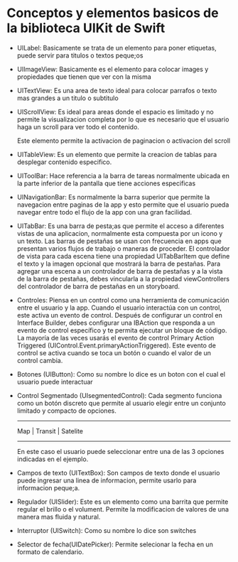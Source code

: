 # Conceptos y elementos basicos de la biblioteca UIKit de Swift

* UILabel: Basicamente se trata de un elemento para poner etiquetas, puede servir para titulos o textos peque;os

* UIImageView: Basicamente es el elemento para colocar images y propiedades que tienen que ver con la misma

* UITextView: Es una area de texto ideal para colocar parrafos o texto mas grandes a un titulo o subtitulo

* UIScrollView: Es ideal para areas donde el espacio es limitado y no permite la visualizacion completa por lo que es necesario que el usuario haga un scroll para ver todo el contenido.

    Este elemento permite la activacion de paginacion o activacion del scroll

* UITableView: Es un elemento que permite la creacion de tablas para desplegar contenido especifico.

* UIToolBar: Hace referencia a la barra de tareas normalmente ubicada en la parte inferior de la pantalla que tiene acciones especificas

* UINavigationBar: Es normalmente la barra superior que permite la navegacion entre paginas de la app y esto permite que el usuario pueda navegar entre todo el flujo de la app con una gran facilidad.

* UITabBar: Es una barra de pesta;as que permite el acceso a diferentes vistas de una aplicacion, normalmente esta compuesta por un icono y un texto. Las barras de pestañas se usan con frecuencia en apps que presentan varios flujos de trabajo o maneras de proceder. El controlador de vista para cada escena tiene una propiedad UITabBarItem que define el texto y la imagen opcional que mostrará la barra de pestañas. Para agregar una escena a un controlador de barra de pestañas y a la vista de la barra de pestañas, debes vincularla a la propiedad viewControllers del controlador de barra de pestañas en un storyboard.

* Controles: Piensa en un control como una herramienta de comunicación entre el usuario y la app. Cuando el usuario interactúa con un control, este activa un evento de control. Después de configurar un control en Interface Builder, debes configurar una IBAction que responda a un evento de control específico y te permita ejecutar un bloque de código. La mayoría de las veces usarás el evento de control Primary Action Triggered (UIControl.Event.primaryActionTriggered). Este evento de control se activa cuando se toca un botón o cuando el valor de un control cambia. 

* Botones (UIButton): Como su nombre lo dice es un boton con el cual el usuario puede interactuar

* Control Segmentado (UIsegmentedControl): Cada segmento funciona como un botón discreto que permite al usuario elegir entre un conjunto limitado y compacto de opciones. 

    ------------------------------
    Map | Transit | Satelite

    ------------------------------

    En este caso el usuario puede seleccionar entre una de las 3 opciones indicadas en el ejemplo.

* Campos de texto (UITextBox): Son campos de texto donde el usuario puede ingresar una linea de informacion, permite usarlo para informacion peque;a.

* Regulador (UISlider): Este es un elemento como una barrita que permite regular el brillo o el volument. Permite la modificacion de valores de una manera mas fluida y natural.

* Interruptor (UISwitch): Como su nombre lo dice son switches

* Selector de fecha(UIDatePicker): Permite selecionar la fecha en un formato de calendario.
